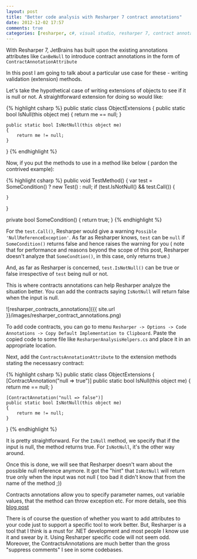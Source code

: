 ```yaml
---
layout: post
title: "Better code analysis with Resharper 7 contract annotations"
date: 2012-12-02 17:57
comments: true
categories: [resharper, c#, visual studio, resharper 7, contract annotations]
---
```


With Resharper 7, JetBrains has built upon the existing annotations attributes like `CanBeNull` to introduce contract annotations in the form of `ContractAnnotationAttribute`

In this post I am going to talk about a particular use case for these - writing validation (extension) methods.

Let's take the hypothetical case of writing extensions of objects to see if it is null or not. A straightforward extension for doing so would like:

{% highlight csharp %}
public static class ObjectExtensions
{
    public static bool IsNull(this object me)
    {
        return me == null;
    }

    public static bool IsNotNull(this object me)
    {
        return me != null;
    }
}
{% endhighlight %}

Now, if you put the methods to use in a method like below ( pardon the contrived example):

{% highlight csharp %}
public void TestMethod()
{
    var test = SomeCondition() ? new Test() : null;
    if (test.IsNotNull() && test.Call())
    {

    }
}

private bool SomeCondition()
{
    return true;
}
{% endhighlight %}

For the `test.Call()`, Resharper would give a warning `Possible 'NullReferenceException'`. As far as Resharper knows, `test` can be `null` if `SomeCondition()` returns false and hence raises the warning for you ( note that for performance and reasons beyond the scope of this post, Resharper doesn't analyze that `SomeCondtion()`, in this case, only returns true.)

And, as far as Resharper is concerned, `test.IsNotNull()` can be true or false irrespective of `test` being null or not.

This is where contracts annotations can help Resharper analyze the situation better. You can add the contracts saying `IsNotNull` will return false when the input is null.

![resharper_contracts_annotations]({{ site.url }}/images/resharper_contract_annotations.png)

To add code contracts, you can go to menu `Resharper -> Options -> Code Annotations -> Copy Default Implementation to Clipboard`. Paste the copied code to some file like `ResharperAnalysisHelpers.cs` and place it in an appropriate location.

Next, add the `ContractsAnnotationAttribute` to the extension methods stating the necessasry contract:

{% highlight csharp %}
public static class ObjectExtensions
{
    [ContractAnnotation("null => true")]
    public static bool IsNull(this object me)
    {
        return me == null;
    }

    [ContractAnnotation("null => false")]
    public static bool IsNotNull(this object me)
    {
        return me != null;
    }
}
{% endhighlight %}

It is pretty straightforward. For the `IsNull` method, we specify that if the input is null, the method returns true. For `IsNotNull`, it's the other way around.

Once this is done, we will see that Resharper doesn't warn about the possible null reference anymore. It got the "hint" that `IsNotNull` will return true only when the input was not null ( too bad it didn't know that from the name of the method ;))

 Contracts annotations allow you to specify parameter names, out variable values, that the method can throw exception etc. For more details, see this [blog post](http://blogs.jetbrains.com/dotnet/2012/08/contract-annotations-in-resharper-7/)

 There is of course the question of whether you want to add attributes to your code just to support a specific tool to work better. But, Resharper is a tool that I think is a must for .NET development and most people I know use it and swear by it. Using Resharper specific code will not seem odd. Moreover, the ContractsAnnotations are much better than the gross "suppress comments" I see in some codebases.
